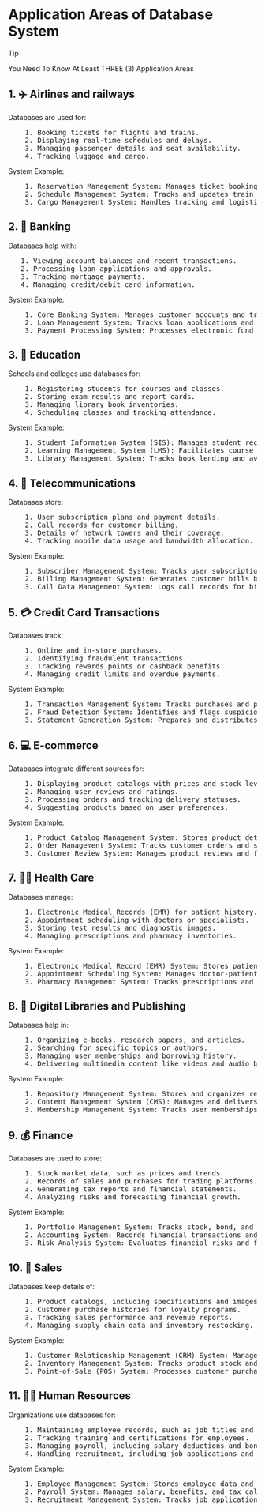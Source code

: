 
# Application Areas of Database System

>[!TIP]
>You Need To Know At Least THREE (3) Application Areas

## 1. ✈️ Airlines and railways
 Databases are used for:
   <pre>
    1. Booking tickets for flights and trains.
    2. Displaying real-time schedules and delays.
    3. Managing passenger details and seat availability.
    4. Tracking luggage and cargo.</pre>

   System Example:
   <pre>
    1. Reservation Management System: Manages ticket booking and seat allocation.
    2. Schedule Management System: Tracks and updates train or flight schedules.
    3. Cargo Management System: Handles tracking and logistics for luggage and cargo.</pre>

## 2. 🏦 Banking
   Databases help with:
   <pre>
   1. Viewing account balances and recent transactions.
   2. Processing loan applications and approvals.
   3. Tracking mortgage payments.
   4. Managing credit/debit card information.</pre>
   
   System Example:
   <pre>
    1. Core Banking System: Manages customer accounts and transactions.
    2. Loan Management System: Tracks loan applications and repayments.
    3. Payment Processing System: Processes electronic fund transfers and transactions.</pre>
  
## 3. 🏫 Education
   Schools and colleges use databases for:
   <pre>
    1. Registering students for courses and classes.
    2. Storing exam results and report cards.
    3. Managing library book inventories.
    4. Scheduling classes and tracking attendance.</pre>
   System Example:
   <pre>
    1. Student Information System (SIS): Manages student records and registrations.
    2. Learning Management System (LMS): Facilitates course delivery and grading.
    3. Library Management System: Tracks book lending and availability.</pre>
## 4. 🔭 Telecommunications
   Databases store:
   <pre>
    1. User subscription plans and payment details.
    2. Call records for customer billing.
    3. Details of network towers and their coverage.
    4. Tracking mobile data usage and bandwidth allocation.</pre>
   System Example:
   <pre>
    1. Subscriber Management System: Tracks user subscription plans and details.
    2. Billing Management System: Generates customer bills based on usage.
    3. Call Data Management System: Logs call records for billing and analysis.</pre>
## 5. 💳 Credit Card Transactions
  Databases track:
  <pre>
    1. Online and in-store purchases.
    2. Identifying fraudulent transactions.
    3. Tracking rewards points or cashback benefits.
    4. Managing credit limits and overdue payments.</pre>
  System Example:
  <pre>
    1. Transaction Management System: Tracks purchases and payments.
    2. Fraud Detection System: Identifies and flags suspicious activities.
    3. Statement Generation System: Prepares and distributes monthly credit card statements.</pre>
## 6. 💻 E-commerce
  Databases integrate different sources for:
  <pre>
    1. Displaying product catalogs with prices and stock levels.
    2. Managing user reviews and ratings.
    3. Processing orders and tracking delivery statuses.
    4. Suggesting products based on user preferences.</pre>
  System Example:
  <pre>
    1. Product Catalog Management System: Stores product details and inventory.
    2. Order Management System: Tracks customer orders and shipping.
    3. Customer Review System: Manages product reviews and feedback.</pre>
## 7. 👨‍⚕️ Health Care
  Databases manage:
  <pre>
    1. Electronic Medical Records (EMR) for patient history.
    2. Appointment scheduling with doctors or specialists.
    3. Storing test results and diagnostic images.
    4. Managing prescriptions and pharmacy inventories.</pre>
  System Example:
  <pre>
    1. Electronic Medical Record (EMR) System: Stores patient medical histories.
    2. Appointment Scheduling System: Manages doctor-patient appointment bookings.
    3. Pharmacy Management System: Tracks prescriptions and drug inventory.</pre>
## 8. 📖 Digital Libraries and Publishing
  Databases help in:
  <pre>
    1. Organizing e-books, research papers, and articles.
    2. Searching for specific topics or authors.
    3. Managing user memberships and borrowing history.
    4. Delivering multimedia content like videos and audio books.</pre>
  System Example:
  <pre>
    1. Repository Management System: Stores and organizes research and archives.
    2. Content Management System (CMS): Manages and delivers multimedia content.
    3. Membership Management System: Tracks user memberships and borrowing history.</pre>

## 9. 💰 Finance
  Databases are used to store:
  <pre>
    1. Stock market data, such as prices and trends.
    2. Records of sales and purchases for trading platforms.
    3. Generating tax reports and financial statements.
    4. Analyzing risks and forecasting financial growth.</pre>
  System Example:
  <pre>
    1. Portfolio Management System: Tracks stock, bond, and asset data.
    2. Accounting System: Records financial transactions and generates reports.
    3. Risk Analysis System: Evaluates financial risks and forecasts trends.</pre>
  
## 10. 💁 Sales
  Databases keep details of:
  <pre>
    1. Product catalogs, including specifications and images.
    2. Customer purchase histories for loyalty programs.
    3. Tracking sales performance and revenue reports.
    4. Managing supply chain data and inventory restocking.</pre>
  System Example:
  <pre>
    1. Customer Relationship Management (CRM) System: Manages customer interactions and sales data.
    2. Inventory Management System: Tracks product stock and restocking.
    3. Point-of-Sale (POS) System: Processes customer purchases and receipts.</pre>
## 11. 👨‍💼 Human Resources
  Organizations use databases for:
  <pre>
    1. Maintaining employee records, such as job titles and performance reviews.
    2. Tracking training and certifications for employees.
    3. Managing payroll, including salary deductions and bonuses.
    4. Handling recruitment, including job applications and interview schedules.</pre>
  System Example:
  <pre>
    1. Employee Management System: Stores employee data and performance reviews.
    2. Payroll System: Manages salary, benefits, and tax calculations.
    3. Recruitment Management System: Tracks job applications and hiring processes.</pre>


